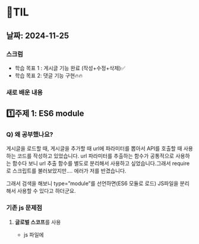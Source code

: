 # 🌟TIL

## 날짜: 2024-11-25

### 스크럼

- 학습 목표 1 : 게시글 기능 완료 (작성+수정+삭제)✅
- 학습 목표 2: 댓글 기능 구현🔥🔥

### 새로 배운 내용

## 1️⃣주제 1: ES6 module

### **Q) 왜 공부했나요?**

게시글을 로드할 때, 게시글을 추가할 때 url에 파라미터를 뽑아서 API를 호출할 때 사용하는 코드를 작성하고 있었습니다. url 파라미터를 추출하는 함수가 공통적으로 사용하는 함수다 보니 url 추출 함수를 별도로 분리해서 사용하고 싶었습니다.그래서 require로 스크립트를 불러보았지만…. 에러가 저를 반겼습니다. 

그래서 검색을 해보니 type=”module”를 선언하면(ES6 모듈로 로드) JS파일을 분리해서 사용할 수 있다고 하더군요.

### 기존 js 문제점

1. **글로벌 스코프**를 사용
    - js 파일에 <script> 태그를 추가하면 **글로벌 스코프를 공유합니다**.
        
        ⇒ 한 파일에서 선언한 변수를 다른 파일에서도 접근 가능합니다.
        
        ⇒ 다른 스크립트지만, 이름이 동일하면 충돌하는 문제가 발생!
        
        ```jsx
        #ViewPost.html
        
            <script src="/JS/DashBoard/API/ViewPostFetch.js"></script>
            <script src="/JS/DashBoard/API/CommentFetch.js"></script>
        
        #ViewPostFetch.js
        
        //경로 파라미터 추출
        const pathParts = window.location.pathname.split('/');
        const post_id = pathParts[pathParts.length -1];
        
        //window.post_id = post_id; // ★solution으로 사용한것 : window객체로...
        
        #CommentFetch.js
        //경로 파라미터 추출
        const pathParts = window.location.pathname.split('/'); //!에러! ViewPostFetch와 충돌. 이미 pathParts 사용중
        const post_id = pathParts[pathParts.length -1]; //!에러! ViewPostFetch와 충돌. 이미 post_id 사용중
        
        //post_id = window.post_id로 사용해야한다..
        
        ```
        
    - 그렇다고 전역 객체(window.post_id)를 사용해 데이터를 전달하면, 유지보수가 어려워질 수 있습니다.

### ES6 모듈 장점

1. **독립적인 스코프**를 가집니다.
    1. 각 파일은 고유한 스코프를 가집니다. 따라서 외부에서 접근할 수 없습니다.
    2. 외부에서 접근하고자 한다면, **export** 를 사용해서 명시적으로 내보내야합니다.
    
    ```jsx
    # Util.js
    //export: 모듈을 외부에 공개
    export function getPostIdFromPath() {
        const pathParts = window.location.pathname.split('/');
        return pathParts[pathParts.length - 1];
    }
    
    # ViewPostFetch.js
    import { getPostIdFromPath } from './Utils.js'; //import: 모듈 가져오기
    
    const post_id = getPostIdFromPath();
    console.log(`Post ID in ViewPostFetch: ${post_id}`);
    
    # CommentFetch.js
    import { getPostIdFromPath } from './Utils.js';
    
    const post_id = getPostIdFromPath();
    console.log(`Post ID in CommentFetch: ${post_id}`);
    
    ```
    

- cf) ES6 모듈을 사용할 수 없다면, 즉시 실행 함수로 변수를 지역 스코프로 가둘 수는 있습니다.

```jsx
var Utils = (function () {
    function getPostIdFromPath() {
        const pathParts = window.location.pathname.split('/');
        return pathParts[pathParts.length - 1];
    }

    return {
        getPostIdFromPath,
    };
})();

# ViewPostFetch.js

const post_id = Utils.getPostIdFromPath();
console.log(`Post ID in ViewPostFetch: ${post_id}`);

# CommentFetch.js

const post_id = Utils.getPostIdFromPath();
console.log(`Post ID in CommentFetch: ${post_id}`);
```

## 2️⃣주제 2: 이벤트 위임

### **Q) 왜 공부했나요?**

<댓글 수정 API 제작>

1. 수정 API를 요청하려면 comment_id가 필요했습니다. (각 댓글 구분)
2. html 태그에 *<li class="comment-item" data-comment-id="댓글 아이디">*를 추가하였고, 클릭하면 *data-comment-id*를 가져오는 방식을 사용하고자 했습니다.
3. 동적을 추가되는 댓글을 어떻게 처리하면 좋을지 찾던 중 ‘이벤트 위임’ 개념을 알게 되어 찾아보게되었습니다.

### 이벤트 위임을 사용하지 않을 경우

1. 하위 요소 마다 이벤트를 각각 등록 해야 합니다. ex) 버튼이 100개면 100개의 eventListener를 등록해야함.

```jsx
const buttons = document.querySelectorAll('.btn');
buttons.forEach(button => {
  // 각각의 button에 addEventListener
  button.addEventListener('click', () => { 
    console.log('Button clicked!');
  });
});
```

### 이벤트 위임을 사용할 경우

1. 상위 element에 이벤트를 한 번만 등록하면 사용할 수 있습니다. → 1개의 eventListener만사용한다.

```jsx
document.querySelector('.button-container').addEventListener('click', (event) => {
  if (event.target.classList.contains('btn')) {
    console.log('Button clicked!');
  }
});

// NOTE : event.target-> 이벤트가 발생한 element (실제 클릭한 html element)
//				event.target.classList : 해당 요소의 클래스 목록을 가져온다.
//        event.target.classList.contains('btn') 클릭한 요소의 class 목록에 btn이 있는지 확인
//        ex)==> <button class="btn">Button</button> 클릭도
```

### 언제 사용할까?

1. 동적으로 요소를 생성할 때
    - 이벤트를 동적으로 등록하지 않고, 상위 요소에서만 이벤트를 등록할 수 있다.
2. 여러 하위 요소에 같은 event를 적용할 때
    - ex) 메뉴판 - 동일한 버튼


---

### 오늘의 회고
남의 속도에 맞추지 말고 나의 속도를 맞추자~!! 안전 운전 합시다🚗🚜🚌


### 참고 자료 및 링크
